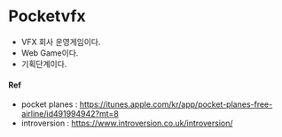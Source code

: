 # Pocketvfx
- VFX 회사 운영게임이다.
- Web Game이다.
- 기획단계이다.

#### Ref
- pocket planes : https://itunes.apple.com/kr/app/pocket-planes-free-airline/id491994942?mt=8
- introversion : https://www.introversion.co.uk/introversion/

